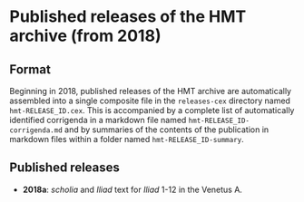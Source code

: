 # Published releases of the HMT archive (from 2018)


## Format

Beginning in 2018, published releases of the HMT archive are automatically assembled into a single composite file in the `releases-cex` directory named `hmt-RELEASE_ID.cex`.  This is accompanied by a complete list of automatically identified corrigenda in a markdown file named `hmt-RELEASE_ID-corrigenda.md` and by summaries of the contents of the publication in markdown files within a folder named `hmt-RELEASE_ID-summary`.


## Published releases

-  **2018a**:  *scholia* and *Iliad* text for *Iliad* 1-12 in the Venetus A.

